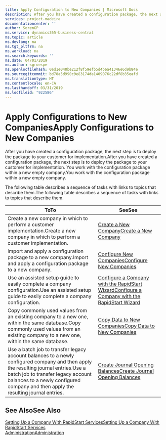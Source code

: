 ```yaml
---
title: Apply Configuration to New Companies | Microsoft Docs
description: After you have created a configuration package, the next step is to deploy the package to your customer for implementation. You use the configuration with a new empty company.
services: project-madeira
documentationcenter: ''
author: SorenGP
ms.service: dynamics365-business-central
ms.topic: article
ms.devlang: na
ms.tgt_pltfrm: na
ms.workload: na
ms.search.keywords: ''
ms.date: 04/01/2019
ms.author: sgroespe
ms.openlocfilehash: 0ed1e040be212f8f59efb5d4b6a41346e6d9b84e
ms.sourcegitcommit: bd78a5d990c9e83174da1409076c22df8b35eafd
ms.translationtype: HT
ms.contentlocale: en-CA
ms.lasthandoff: 03/31/2019
ms.locfileid: "922586"
---
```

# <a name="apply-configurations-to-new-companies"></a><span data-ttu-id="46bcd-104">Apply Configurations to New Companies</span><span class="sxs-lookup"><span data-stu-id="46bcd-104">Apply Configurations to New Companies</span></span>
<span data-ttu-id="46bcd-105">After you have created a configuration package, the next step is to deploy the package to your customer for implementation.</span><span class="sxs-lookup"><span data-stu-id="46bcd-105">After you have created a configuration package, the next step is to deploy the package to your customer for implementation.</span></span> <span data-ttu-id="46bcd-106">You work with the configuration package within a new empty company.</span><span class="sxs-lookup"><span data-stu-id="46bcd-106">You work with the configuration package within a new empty company.</span></span>  

 <span data-ttu-id="46bcd-107">The following table describes a sequence of tasks with links to topics that describe them.</span><span class="sxs-lookup"><span data-stu-id="46bcd-107">The following table describes a sequence of tasks with links to topics that describe them.</span></span>

|<span data-ttu-id="46bcd-108">**To**</span><span class="sxs-lookup"><span data-stu-id="46bcd-108">**To**</span></span>|<span data-ttu-id="46bcd-109">**See**</span><span class="sxs-lookup"><span data-stu-id="46bcd-109">**See**</span></span>|  
|------------|-------------|  
|<span data-ttu-id="46bcd-110">Create a new company in which to perform a customer implementation.</span><span class="sxs-lookup"><span data-stu-id="46bcd-110">Create a new company in which to perform a customer implementation.</span></span>|[<span data-ttu-id="46bcd-111">Create a New Company</span><span class="sxs-lookup"><span data-stu-id="46bcd-111">Create a New Company</span></span>](admin-how-to-create-a-new-company.md)|  
|<span data-ttu-id="46bcd-112">Import and apply a configuration package to a new company.</span><span class="sxs-lookup"><span data-stu-id="46bcd-112">Import and apply a configuration package to a new company.</span></span>|[<span data-ttu-id="46bcd-113">Configure New Companies</span><span class="sxs-lookup"><span data-stu-id="46bcd-113">Configure New Companies</span></span>](admin-how-to-configure-new-companies.md)|  
|<span data-ttu-id="46bcd-114">Use an assisted setup guide to easily complete a company configuration.</span><span class="sxs-lookup"><span data-stu-id="46bcd-114">Use an assisted setup guide to easily complete a company configuration.</span></span>|[<span data-ttu-id="46bcd-115">Configure a Company with the RapidStart Wizard</span><span class="sxs-lookup"><span data-stu-id="46bcd-115">Configure a Company with the RapidStart Wizard</span></span>](admin-how-to-configure-a-company-with-the-rapidstart-wizard.md)|
|<span data-ttu-id="46bcd-116">Copy commonly used values from an existing company to a new one, within the same database.</span><span class="sxs-lookup"><span data-stu-id="46bcd-116">Copy commonly used values from an existing company to a new one, within the same database.</span></span>|[<span data-ttu-id="46bcd-117">Copy Data to New Companies</span><span class="sxs-lookup"><span data-stu-id="46bcd-117">Copy Data to New Companies</span></span>](admin-how-to-copy-data-to-new-companies.md)|  
|<span data-ttu-id="46bcd-118">Use a batch job to transfer legacy account balances to a newly configured company and then apply the resulting journal entries.</span><span class="sxs-lookup"><span data-stu-id="46bcd-118">Use a batch job to transfer legacy account balances to a newly configured company and then apply the resulting journal entries.</span></span>|[<span data-ttu-id="46bcd-119">Create Journal Opening Balances</span><span class="sxs-lookup"><span data-stu-id="46bcd-119">Create Journal Opening Balances</span></span>](admin-how-to-create-journal-opening-balances.md)|  

## <a name="see-also"></a><span data-ttu-id="46bcd-120">See Also</span><span class="sxs-lookup"><span data-stu-id="46bcd-120">See Also</span></span>  
[<span data-ttu-id="46bcd-121">Setting Up a Company With RapidStart Services</span><span class="sxs-lookup"><span data-stu-id="46bcd-121">Setting Up a Company With RapidStart Services</span></span>](admin-set-up-a-company-with-rapidstart.md)  
[<span data-ttu-id="46bcd-122">Administration</span><span class="sxs-lookup"><span data-stu-id="46bcd-122">Administration</span></span>](admin-setup-and-administration.md)
